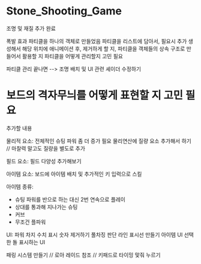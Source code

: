 # Stone_Shooting_Game

조명 및 재질 추가 완료

폭발 효과 파티클을 하나의 객체로 만들었음
파티클을 리스트에 담아서, 필요시 추가 생성해서 해당 위치에 애니메이션 후, 제거하게 할 지, 
파티클을 객체들의 상속 구조로 만들어서 활용할 지
파티클을 어떻게 관리할지 고민 필요

파티클 관리 끝나면
--> 조명 배치 및 UI 관련 셰이더 수정하기

# 보드의 격자무늬를 어떻게 표현할 지 고민 필요  

추가할 내용 

물리적 요소:
전체적인 슈팅 파워 좀 더 증가 필요 
물리연산에 질량 요소 추가해서 하기 // 마찰력 말고도 질량을 별도로 추가

필드 요소:
필드 다양성 추가해보기

아이템 요소:
보드에 아이템 배치 및
추가적인 키 입력으로 스킬

아이템 종류:
- 슈팅 파워를 반으로 하는 대신 2번 연속으로 플레이
- 상대를 통과해 지나가는 슈팅
- 커브
- 무조건 플파워


UI:
파워 차지 수치 표시 숫자 제거하기
풀차징 판단 라인 표시선 만들기
아이템 UI
선택한 돌 표시하는 UI

패링 시스템 만들기 // 로아 레이드 참조 // 키패드로 타이밍 맟줘 누르기



